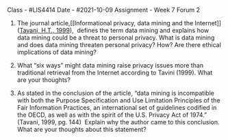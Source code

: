 Class - #LIS4414
Date - #2021-10-09 
Assignment - Week 7 Forum 2

1. The journal article,[[Informational privacy, data mining and the Internet]] ([Tavani, H.T., 1999](https://link-springer-com.ezproxy.lib.usf.edu/content/pdf/10.1023%2FA%3A1010063528863.pdf)),  defines the term data mining and explains how data mining could be a threat to personal privacy. What is data mining and does data mining threaten personal privacy? How? Are there ethical implications of data mining?

2. What “six ways” might data mining raise privacy issues more than traditional retrieval from the Internet according to Tavini (1999). What are your thoughts?  

3. As stated in the conclusion of the article, “data mining is incompatible with both the Purpose Specification and Use Limitation Principles of the Fair Information Practices, an international set of guidelines codified in the OECD, as well as with the spirit of the U.S. Privacy Act of 1974.” (Tavani, 1999, pg. 144)  Explain why the author came to this conclusion. What are your thoughts about this statement?


